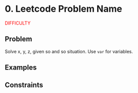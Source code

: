 # 0. Leetcode Problem Name

<span style="color:red">DIFFICULTY</span>

## Problem

Solve x, y, z, given so and so situation. Use `var` for variables.
 
## Examples



## Constraints

